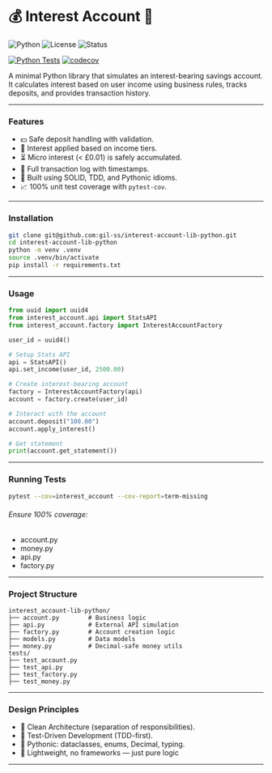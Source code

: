# 💰 Interest Account 🐍

![Python](https://img.shields.io/badge/Python-3.11%2B-blue)
![License](https://img.shields.io/badge/License-MIT-green)
![Status](https://img.shields.io/badge/Status-Learning%20Project-yellow)

[![Python Tests](https://github.com/gil-ss/interest-account-lib-python/actions/workflows/python-tests.yml/badge.svg)](https://github.com/gil-ss/interest-account-lib-python/actions/workflows/python-tests.yml)
[![codecov](https://codecov.io/gh/gil-ss/interest-account-lib-python/branch/main/graph/badge.svg)](https://codecov.io/gh/gil-ss/interest-account-lib-python)

A minimal Python library that simulates an interest-bearing savings account.  
It calculates interest based on user income using business rules, tracks deposits, and provides transaction history.

---

### Features

- 💵 Safe deposit handling with validation.
- 🧮 Interest applied based on income tiers.
- ⏳ Micro interest (< £0.01) is safely accumulated.
- 🧾 Full transaction log with timestamps.
- 🧰 Built using SOLID, TDD, and Pythonic idioms.
- 📈 100% unit test coverage with `pytest-cov`.

---

### Installation

```bash
git clone git@github.com:gil-ss/interest-account-lib-python.git
cd interest-account-lib-python
python -m venv .venv
source .venv/bin/activate
pip install -r requirements.txt
```
---

### Usage

``` python
from uuid import uuid4
from interest_account.api import StatsAPI
from interest_account.factory import InterestAccountFactory

user_id = uuid4()

# Setup Stats API
api = StatsAPI()
api.set_income(user_id, 2500.00)

# Create interest-bearing account
factory = InterestAccountFactory(api)
account = factory.create(user_id)

# Interact with the account
account.deposit("100.00")
account.apply_interest()

# Get statement
print(account.get_statement())
```

---

### Running Tests

```bash
pytest --cov=interest_account --cov-report=term-missing
```
###### Ensure 100% coverage:
 - account.py
 - money.py
 - api.py
 - factory.py

---

### Project Structure

```
interest_account-lib-python/
├── account.py        # Business logic
├── api.py            # External API simulation
├── factory.py        # Account creation logic
├── models.py         # Data models
├── money.py          # Decimal-safe money utils
tests/
├── test_account.py
├── test_api.py
├── test_factory.py
├── test_money.py

```

---

### Design Principles

- 🧼 Clean Architecture (separation of responsibilities).
- 🧪 Test-Driven Development (TDD-first).
- 🐍 Pythonic: dataclasses, enums, Decimal, typing.
- 🧠 Lightweight, no frameworks — just pure logic

---